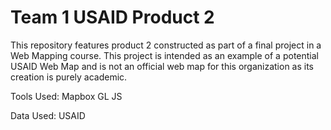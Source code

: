 # Team 1 USAID Product 2

This repository features product 2 constructed as part of a final project in a Web Mapping course. This project is intended as an example of a potential USAID Web Map and is not an official web map for this organization as its creation is purely academic.

Tools Used:
Mapbox GL JS

Data Used:
USAID 
